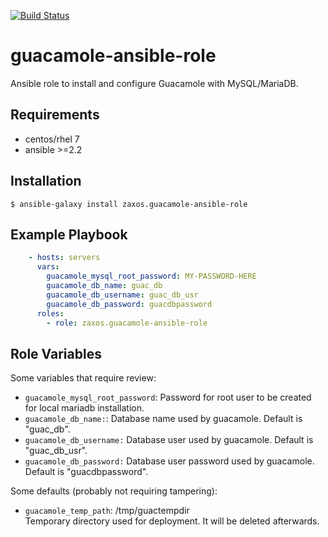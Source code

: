 [![Build Status](https://travis-ci.org/zaxos/guacamole-ansible-role.svg?branch=master)](https://travis-ci.org/zaxos/guacamole-ansible-role)

guacamole-ansible-role
==================

Ansible role to install and configure Guacamole with MySQL/MariaDB.

Requirements
------------
* centos/rhel 7  
* ansible >=2.2

Installation
------------
```
$ ansible-galaxy install zaxos.guacamole-ansible-role
```

Example Playbook
----------------
```yaml
    - hosts: servers
      vars:
        guacamole_mysql_root_password: MY-PASSWORD-HERE
        guacamole_db_name: guac_db
        guacamole_db_username: guac_db_usr
        guacamole_db_password: guacdbpassword
      roles:
        - role: zaxos.guacamole-ansible-role
```

Role Variables
--------------
Some variables that require review:
- `guacamole_mysql_root_password`: Password for root user to be created for local mariadb installation. 
- `guacamole_db_name:`: Database name used by guacamole. Default is "guac_db".
- `guacamole_db_username:` Database user used by guacamole. Default is "guac_db_usr".
- `guacamole_db_password:` Database user password used by guacamole. Default is "guacdbpassword".

Some defaults (probably not requiring tampering):   
- `guacamole_temp_path`: /tmp/guactempdir   
Temporary directory used for deployment. It will be deleted afterwards.
